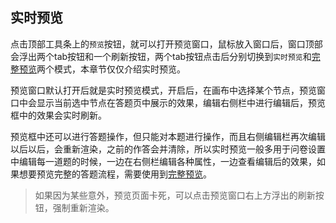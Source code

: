 ## 实时预览

点击顶部工具条上的`预览`按钮，就可以打开预览窗口，鼠标放入窗口后，窗口顶部会浮出两个tab按钮和一个刷新按钮，两个tab按钮点击后分别切换到`实时预览`和[完整预览](./full.md)两个模式，本章节仅仅介绍实时预览。

预览窗口默认打开后就是实时预览模式，开启后，在画布中选择某个节点，预览窗口中会显示当前选中节点在答题页中展示的效果，编辑右侧栏中进行编辑后，预览框中的效果会实时刷新。

预览框中还可以进行答题操作，但只能对本题进行操作，而且右侧编辑栏再次编辑以后以后，会重新渲染，之前的作答会并清除，所以实时预览一般多用于问卷设置中编辑每一道题的时候，一边在右侧栏编辑各种属性，一边查看编辑后的效果，如果想要预览完整的答题流程，需要使用到[完整预览](./full.md)。

> 如果因为某些意外，预览页面卡死，可以点击预览窗口右上方浮出的刷新按钮，强制重新渲染。